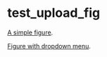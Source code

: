 # test_upload_fig

[A simple figure](https://danieledidino.github.io/test_upload_fig/my_fig.html).

[Figure with dropdown menu](https://danieledidino.github.io/test_upload_fig/dropdown_menu.html).
